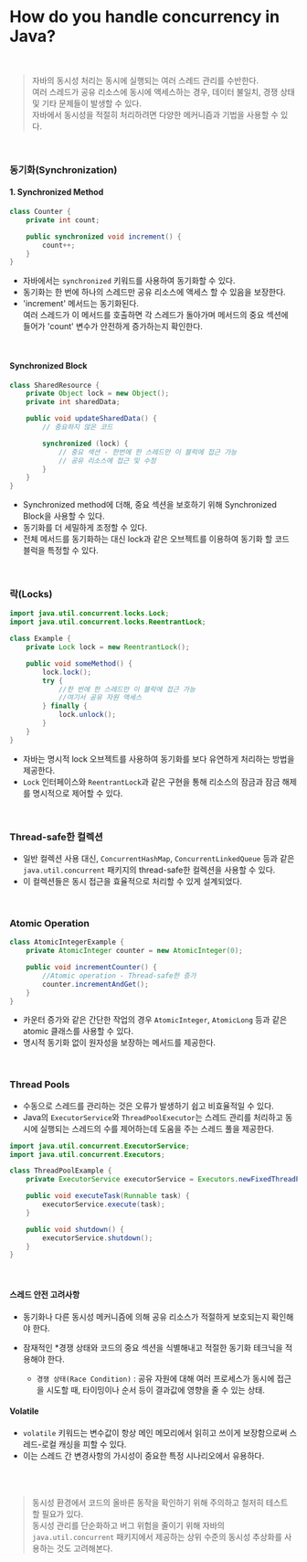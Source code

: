# How do you handle concurrency in Java?

<br>

> 자바의 동시성 처리는 동시에 실행되는 여러 스레드 관리를 수반한다. <br> 여러 스레드가 공유 리소스에 동시에 액세스하는 경우, 데이터 불일치, 경쟁 상태 및 기타 문제들이 발생할 수 있다.<br> 자바에서 동시성을 적절히 처리하려면 다양한 메커니즘과 기법을 사용할 수 있다.

<br>

### 동기화(Synchronization)

#### 1. Synchronized Method

```java
class Counter {
    private int count;

    public synchronized void increment() {
        count++;
    }
}
```

- 자바에서는 `synchronized` 키워드를 사용하여 동기화할 수 있다.
- 동기화는 한 번에 하나의 스레드만 공유 리소스에 액세스 할 수 있음을 보장한다.
- 'increment' 메서드는 동기화된다.<br> 여러 스레드가 이 메서드를 호출하면 각 스레드가 돌아가며 메서드의 중요 섹션에 들어가 'count' 변수가 안전하게 증가하는지 확인한다.

<br>

#### Synchronized Block

```java
class SharedResource {
    private Object lock = new Object();
    private int sharedData;

    public void updateSharedData() {
        // 중요하지 않은 코드

        synchronized (lock) {
            // 중요 섹션 - 한번에 한 스레드만 이 블럭에 접근 가능
            // 공유 리소스에 접근 및 수정
        }
    }
}
```
- Synchronized method에 더해, 중요 섹션을 보호하기 위해 Synchronized Block을 사용할 수 있다.
- 동기화를 더 세밀하게 조정할 수 있다.
- 전체 메서드를 동기화하는 대신 lock과 같은 오브젝트를 이용하여 동기화 할 코드 블럭을 특정할 수 있다.

<br>

### 락(Locks)

```java
import java.util.concurrent.locks.Lock;
import java.util.concurrent.locks.ReentrantLock;

class Example {
    private Lock lock = new ReentrantLock();

    public void someMethod() {
        lock.lock();
        try {
            //한 번에 한 스레드만 이 블락에 접근 가능
            //여기서 공유 자원 액세스
        } finally {
            lock.unlock();
        }
    }
}
```

- 자바는 명시적 lock 오브젝트를 사용하여 동기화를 보다 유연하게 처리하는 방법을 제공한다.
- `Lock` 인터페이스와 `ReentrantLock`과 같은 구현을 통해 리소스의 잠금과 잠금 해제를 명시적으로 제어할 수 있다.

<br>

### Thread-safe한 컬렉션

- 일반 컬렉션 사용 대신, `ConcurrentHashMap`, `ConcurrentLinkedQueue` 등과 같은 `java.util.concurrent` 패키지의 thread-safe한 컬렉션을 사용할 수 있다. 
- 이 컬렉션들은 동시 접근을 효율적으로 처리할 수 있게 설계되었다.

<br>

### Atomic Operation

```java
class AtomicIntegerExample {
    private AtomicInteger counter = new AtomicInteger(0);

    public void incrementCounter() {
        //Atomic operation - Thread-safe한 증가
        counter.incrementAndGet();
    }
}
```

- 카운터 증가와 같은 간단한 작업의 경우 `AtomicInteger`, `AtomicLong` 등과 같은 atomic 클래스를 사용할 수 있다.
- 명시적 동기화 없이 원자성을 보장하는 메서드를 제공한다.

<br>

### Thread Pools

- 수동으로 스레드를 관리하는 것은 오류가 발생하기 쉽고 비효율적일 수 있다.
- Java의 `ExecutorService`와 `ThreadPoolExecutor`는 스레드 관리를 처리하고 동시에 실행되는 스레드의 수를 제어하는데 도움을 주는 스레드 풀을 제공한다.

```java
import java.util.concurrent.ExecutorService;
import java.util.concurrent.Executors;

class ThreadPoolExample {
    private ExecutorService executorService = Executors.newFixedThreadPool(5);

    public void executeTask(Runnable task) {
        executorService.execute(task);
    }

    public void shutdown() {
        executorService.shutdown();
    }
}
```

<br>

#### 스레드 안전 고려사항

- 동기화나 다른 동시성 메커니즘에 의해 공유 리소스가 적절하게 보호되는지 확인해야 한다.
- 잠재적인 *경쟁 상태와 코드의 중요 섹션을 식별해내고 적절한 동기화 테크닉을 적용해야 한다.<br>
    
    - `경쟁 상태(Race Condition)` : 공유 자원에 대해 여러 프로세스가 동시에 접근을 시도할 때, 타이밍이나 순서 등이 결과값에 영향을 줄 수 있는 상태.


#### Volatile

- `volatile` 키워드는 변수값이 항상 메인 메모리에서 읽히고 쓰이게 보장함으로써 스레드-로컬 캐싱을 피할 수 있다.
- 이는 스레드 간 변경사항의 가시성이 중요한 특정 시나리오에서 유용하다.

<br>
<br>

> 동시성 환경에서 코드의 올바른 동작을 확인하기 위해 주의하고 철저히 테스트 할 필요가 있다.<br>
> 동시성 관리를 단순화하고 버그 위험을 줄이기 위해 자바의 `java.util.concurrent` 패키지에서 제공하는 상위 수준의 동시성 추상화를 사용하는 것도 고려해본다.